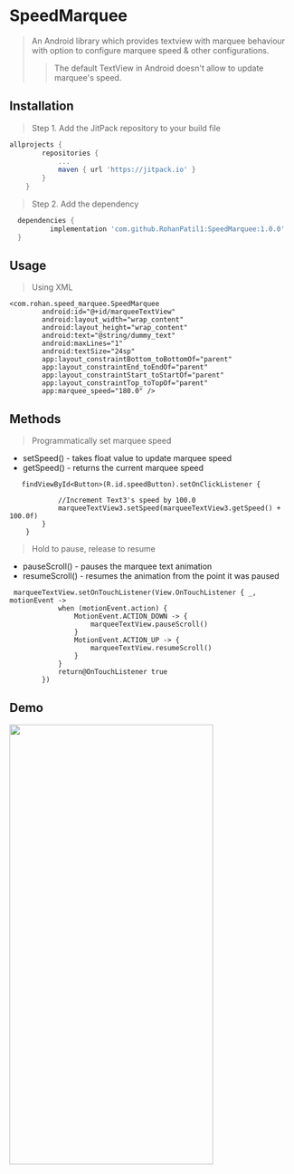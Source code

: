 # SpeedMarquee

> An Android library which provides textview with marquee behaviour with option to
> configure marquee speed & other configurations.
>> The default TextView in Android doesn't allow to update marquee's speed. 




## Installation

> Step 1. Add the JitPack repository to your build file



```gradle
allprojects {
		repositories {
			...
			maven { url 'https://jitpack.io' }
		}
	}
  ```
> Step 2. Add the dependency
  ```gradle
    dependencies {
	        implementation 'com.github.RohanPatil1:SpeedMarquee:1.0.0'
	}
  ```



## Usage

> Using XML
```
<com.rohan.speed_marquee.SpeedMarquee
        android:id="@+id/marqueeTextView"
        android:layout_width="wrap_content"
        android:layout_height="wrap_content"
        android:text="@string/dummy_text"
        android:maxLines="1"
        android:textSize="24sp"
        app:layout_constraintBottom_toBottomOf="parent"
        app:layout_constraintEnd_toEndOf="parent"
        app:layout_constraintStart_toStartOf="parent"
        app:layout_constraintTop_toTopOf="parent"
        app:marquee_speed="180.0" />
```

## Methods


> Programmatically set marquee speed
* setSpeed() - takes float value to update marquee speed
* getSpeed() - returns the current marquee speed

```
   findViewById<Button>(R.id.speedButton).setOnClickListener {

            //Increment Text3's speed by 100.0
            marqueeTextView3.setSpeed(marqueeTextView3.getSpeed() + 100.0f)
        }
    }
```

> Hold to pause, release to resume
* pauseScroll()  - pauses the marquee text animation
* resumeScroll() - resumes the animation from the point it was paused

```
 marqueeTextView.setOnTouchListener(View.OnTouchListener { _, motionEvent ->
            when (motionEvent.action) {
                MotionEvent.ACTION_DOWN -> {
                    marqueeTextView.pauseScroll()
                }
                MotionEvent.ACTION_UP -> {
                    marqueeTextView.resumeScroll()
                }
            }
            return@OnTouchListener true
        })
```

## Demo

<img src="https://github.com/RohanPatil1/SpeedMarquee/blob/master/demo.gif" width="360" height="777" />


